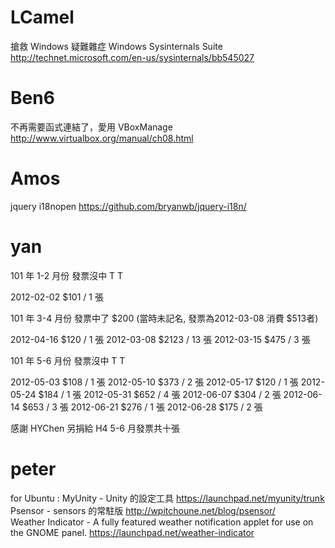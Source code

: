 


# LCamel

 搶救 Windows 疑難雜症 Windows Sysinternals Suite
<http://technet.microsoft.com/en-us/sysinternals/bb545027>  

# Ben6

 不再需要函式連結了，愛用 VBoxManage
<http://www.virtualbox.org/manual/ch08.html>  

# Amos

jquery i18nopen
<https://github.com/bryanwb/jquery-i18n/>  
# yan


101 年 1-2 月份 發票沒中 T T

2012-02-02 $101 / 1 張

101 年 3-4 月份 發票中了 $200 (當時未記名, 發票為2012-03-08 消費 $513者)

2012-04-16 $120 / 1 張
2012-03-08 $2123 / 13 張
2012-03-15 $475 / 3 張

101 年 5-6 月份 發票沒中 T T

2012-05-03 $108 / 1 張
2012-05-10 $373 / 2 張
2012-05-17 $120 / 1 張
2012-05-24 $184 / 1 張
2012-05-31 $652 / 4 張
2012-06-07 $304 / 2 張
2012-06-14 $653 / 3 張
2012-06-21 $276 / 1 張
2012-06-28 $175 / 2 張

感謝 HYChen 另捐給 H4 5-6 月發票共十張

# peter

for Ubuntu :
MyUnity - Unity 的設定工具 
<https://launchpad.net/myunity/trunk>  
Psensor - sensors 的常駐版 
<http://wpitchoune.net/blog/psensor/>  
Weather Indicator - A fully featured weather notification applet for use on the GNOME panel.
<https://launchpad.net/weather-indicator>  